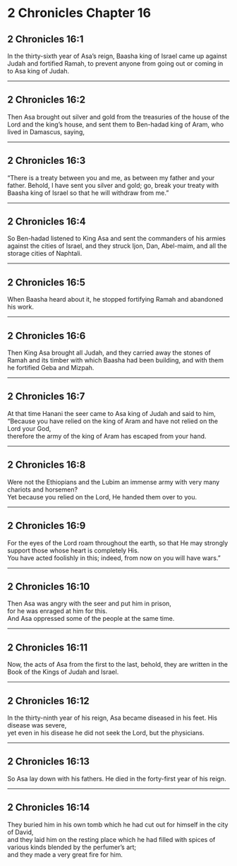 # 2 Chronicles Chapter 16

## 2 Chronicles 16:1

In the thirty-sixth year of Asa’s reign, Baasha king of Israel came up against Judah and fortified Ramah, to prevent anyone from going out or coming in to Asa king of Judah.

---

## 2 Chronicles 16:2

Then Asa brought out silver and gold from the treasuries of the house of the Lord and the king’s house, and sent them to Ben-hadad king of Aram, who lived in Damascus, saying,

---

## 2 Chronicles 16:3

“There is a treaty between you and me, as between my father and your father. Behold, I have sent you silver and gold; go, break your treaty with Baasha king of Israel so that he will withdraw from me.”

---

## 2 Chronicles 16:4

So Ben-hadad listened to King Asa and sent the commanders of his armies against the cities of Israel, and they struck Ijon, Dan, Abel-maim, and all the storage cities of Naphtali.

---

## 2 Chronicles 16:5

When Baasha heard about it, he stopped fortifying Ramah and abandoned his work.

---

## 2 Chronicles 16:6

Then King Asa brought all Judah, and they carried away the stones of Ramah and its timber with which Baasha had been building, and with them he fortified Geba and Mizpah.

---

## 2 Chronicles 16:7

At that time Hanani the seer came to Asa king of Judah and said to him,  
“Because you have relied on the king of Aram and have not relied on the Lord your God,  
therefore the army of the king of Aram has escaped from your hand.

---

## 2 Chronicles 16:8

Were not the Ethiopians and the Lubim an immense army with very many chariots and horsemen?  
Yet because you relied on the Lord, He handed them over to you.

---

## 2 Chronicles 16:9

For the eyes of the Lord roam throughout the earth, so that He may strongly support those whose heart is completely His.  
You have acted foolishly in this; indeed, from now on you will have wars.”

---

## 2 Chronicles 16:10

Then Asa was angry with the seer and put him in prison,  
for he was enraged at him for this.  
And Asa oppressed some of the people at the same time.

---

## 2 Chronicles 16:11

Now, the acts of Asa from the first to the last, behold, they are written in the Book of the Kings of Judah and Israel.

---

## 2 Chronicles 16:12

In the thirty-ninth year of his reign, Asa became diseased in his feet. His disease was severe,  
yet even in his disease he did not seek the Lord, but the physicians.

---

## 2 Chronicles 16:13

So Asa lay down with his fathers. He died in the forty-first year of his reign.

---

## 2 Chronicles 16:14

They buried him in his own tomb which he had cut out for himself in the city of David,  
and they laid him on the resting place which he had filled with spices of various kinds blended by the perfumer’s art;  
and they made a very great fire for him.
